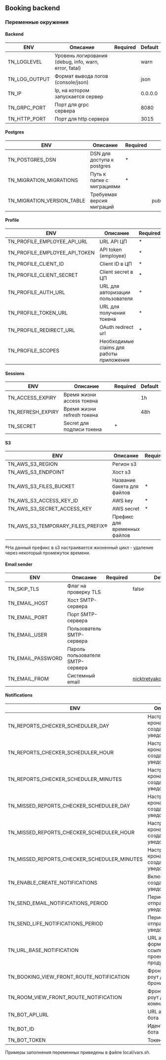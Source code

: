 ## Booking backend

### Переменные окружения


#### Backend 
| ENV                                         | Описание                                              | Required  | Default                             |
|---------------------------------------------|-------------------------------------------------------|-----------|-------------------------------------|
| TN_LOGLEVEL                                 | Уровень логирования (debug, info, warn, error, fatal) |           | warn                                |         
| TN_LOG_OUTPUT                               | Формат вывода логов (console/json)                    |           | json                                |           
| TN_IP                                       | Ip, на котором запускается сервер                     |           | 0.0.0.0                             |           
| TN_GRPC_PORT                                | Порт для grpc сервера                                 |           | 8080                                |           
| TN_HTTP_PORT                                | Порт для http сервера                                 |           | 3015                                |  

#### Postgres                                                                                                                 
| ENV                                         | Описание                                              | Required  | Default                             |
|---------------------------------------------|-------------------------------------------------------|-----------|-------------------------------------|
| TN_POSTGRES_DSN                             | DSN для доступа к postgres                            |     *     |                                     |           
| TN_MIGRATION_MIGRATIONS                     | Путь к папке с миграциями                             |     *     |                                     |           
| TN_MIGRATION_VERSION_TABLE                  | Требуемая версия миграций                             |           | public.schema_version               |           

#### Profile   
| ENV                                         | Описание                                              | Required  | Default                             |
|---------------------------------------------|-------------------------------------------------------|-----------|-------------------------------------|
| TN_PROFILE_EMPLOYEE_API_URL                 | URL API ЦП                                            |     *     |                                     |           
| TN_PROFILE_EMPLOYEE_API_TOKEN               | API token (employee)                                  |     *     |                                     |           
| TN_PROFILE_CLIENT_ID                        | Client ID в ЦП                                        |     *     |                                     |           
| TN_PROFILE_CLIENT_SECRET                    | Client secret в ЦП                                    |     *     |                                     |           
| TN_PROFILE_AUTH_URL                         | URL для авторизации пользователя                      |     *     |                                     |           
| TN_PROFILE_TOKEN_URL                        | URL для получения токена                              |     *     |                                     |           
| TN_PROFILE_REDIRECT_URL                     | OAuth redirect url                                    |     *     |                                     |           
| TN_PROFILE_SCOPES                           | Необходимые claims для работы приложения              |           | phone.read,employee.read,email.read | 

#### Sessions                                                                                                                                           
| ENV                                         | Описание                                              | Required  | Default                             |
|---------------------------------------------|-------------------------------------------------------|-----------|-------------------------------------|
| TN_ACCESS_EXPIRY                            | Время жизни access токена                             |           | 1h                                  |           
| TN_REFRESH_EXPIRY                           | Время жизни refresh токена                            |           | 48h                                 |           
| TN_SECRET                                   | Secret для подписи токена                             |     *     |                                     |

#### S3
| ENV                                         | Описание                                              | Required  | Default                             |
|---------------------------------------------|-------------------------------------------------------|-----------|-------------------------------------|
| TN_AWS_S3_REGION                            | Регион s3                                             |           | ru-central1                         |           
| TN_AWS_S3_ENDPOINT                          | Хост s3                                               |           | storage.yandexcloud.net             |           
| TN_AWS_S3_FILES_BUCKET                      | Название бакета для файлов                            |     *     |                                     |           
| TN_AWS_S3_ACCESS_KEY_ID                     | AWS key                                               |     *     |                                     |           
| TN_AWS_S3_SECRET_ACCESS_KEY                 | AWS secret                                            |     *     |                                     |           
| TN_AWS_S3_TEMPORARY_FILES_PREFIX®           | Префикс для временных файлов                          |           | tmp/                                |           

®На данный префикс в s3 настраивается жизненный цикл - удаление через некоторый промежуток времени.

#### Email sender                                                                                                                                        
| ENV                                         | Описание                                              | Required  | Default                             |
|---------------------------------------------|-------------------------------------------------------|-----------|-------------------------------------|
| TN_SKIP_TLS                                 | Флаг на проверку TLS                                  |           | false                               |
| TN_EMAIL_HOST                               | Хост SMTP-сервера                                     |           |                                     |
| TN_EMAIL_PORT                               | Порт SMTP-сервера                                     |           |                                     |
| TN_EMAIL_USER                               | Пользователь SMTP-сервера                             |           |                                     |
| TN_EMAIL_PASSWORD                           | Пароль пользователя SMTP-сервера                      |           |                                     |
| TN_EMAIL_FROM                               | Системный email                                       |           | nicktretyakov@gmail.com                 |

#### Notifications                               
| ENV                                         | Описание                                              | Required  | Default                             |
|---------------------------------------------|-------------------------------------------------------|-----------|-------------------------------------|
| TN_REPORTS_CHECKER_SCHEDULER_DAY            | Настройки крона для создания уведомлений              |           | 8                                   |
| TN_REPORTS_CHECKER_SCHEDULER_HOUR           | Настройки крона для создания уведомлений              |           | 07                                  |
| TN_REPORTS_CHECKER_SCHEDULER_MINUTES        | Настройки крона для создания уведомлений              |           | 30                                  |
| TN_MISSED_REPORTS_CHECKER_SCHEDULER_DAY     | Настройки крона для создания уведомлений              |           | 10                                  |
| TN_MISSED_REPORTS_CHECKER_SCHEDULER_HOUR    | Настройки крона для создания уведомлений              |           | 07                                  |
| TN_MISSED_REPORTS_CHECKER_SCHEDULER_MINUTES | Настройки крона для создания уведомлений              |           | 30                                  |
| TN_ENABLE_CREATE_NOTIFICATIONS              | Включено ли создание уведомлений                      |           | true                                |
| TN_SEND_EMAIL_NOTIFICATIONS_PERIOD          | Период отправки email уведомлений                     |           | 10m                                 |
| TN_SEND_LIFE_NOTIFICATIONS_PERIOD           | Период отправки life уведомлений                      |           | 10m                                 |
| TN_URL_BASE_NOTIFICATION                    | URL адрес для формирования ссылки на проект/продукт   |           | https://tn-office-dev.tages.dev     |
| TN_BOOKING_VIEW_FRONT_ROUTE_NOTIFICATION    | Фронтовый роут для бронирований                           |           | /booking/[[uuid]]                   |
| TN_ROOM_VIEW_FRONT_ROUTE_NOTIFICATION    | Фронтовый роут для комнат                          |           | /room/[[uuid]]                   |
| TN_BOT_API_URL                              | URL адрес api бота                                    |           |                                     |
| TN_BOT_ID                                   | Идентификатор бота                                    |           |                                     |
| TN_BOT_TOKEN                                | Токен бота                                            |           |                                     |


Примеры заполнения переменных приведены в файле local/vars.sh.